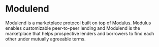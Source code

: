 # Modulend
Modulend is a marketplace protocol built on top of [Modulus](./src/modulus/README.md). Modulus enables customizable peer-to-peer lending and Modulend is the marketplace that helps prospective lenders and borrowers to find each other under mutually
agreeable terms.  


